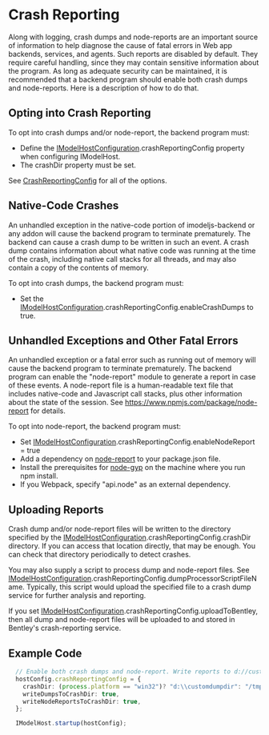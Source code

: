 # Crash Reporting

Along with logging, crash dumps and node-reports are an important source of information to help diagnose the cause of fatal errors in Web app backends, services, and agents. Such reports are disabled by default. They require careful handling, since they may contain sensitive information about the program. As long as adequate security can be maintained, it is recommended that a backend program should enable both crash dumps and node-reports. Here is a description of how to do that.

## Opting into Crash Reporting

To opt into crash dumps and/or node-report, the backend program must:

- Define the [IModelHostConfiguration]($backend).crashReportingConfig property when configuring IModelHost.
- The crashDir property must be set.

See [CrashReportingConfig]($backend) for all of the options.

## Native-Code Crashes

An unhandled exception in the native-code portion of imodeljs-backend or any addon will cause the backend program to terminate prematurely. The backend can cause a crash dump to be written in such an event. A crash dump contains information about what native code was running at the time of the crash, including native call stacks for all threads, and may also contain a copy of the contents of memory.

<!-- WIP On Windows, crash dumps will be in the Microsoft mini-dump format and can be analyzed by a variety of debugging tools.
On Linux ...?
-->

To opt into crash dumps, the backend program must:

- Set the [IModelHostConfiguration]($backend).crashReportingConfig.enableCrashDumps to true.

## Unhandled Exceptions and Other Fatal Errors

An unhandled exception or a fatal error such as running out of memory will cause the backend program to terminate prematurely. The backend program can enable the "node-report" module to generate a report in case of these events. A node-report file is a human-readable text file that includes native-code and Javascript call stacks, plus other information about the state of the session. See https://www.npmjs.com/package/node-report for details.

To opt into node-report, the backend program must:

- Set [IModelHostConfiguration]($backend).crashReportingConfig.enableNodeReport = true
- Add a dependency on [node-report](https://www.npmjs.com/package/node-report) to your package.json file.
- Install the prerequisites for [node-gyp](https://www.npmjs.com/package/node-gyp) on the machine where you run npm install.
- If you Webpack, specify "api.node" as an external dependency.

## Uploading Reports

Crash dump and/or node-report files will be written to the directory specified by the [IModelHostConfiguration]($backend).crashReportingConfig.crashDir directory. If you can access that location directly, that may be enough. You can check that directory periodically to detect crashes.

You may also supply a script to process dump and node-report files. See [IModelHostConfiguration]($backend).crashReportingConfig.dumpProcessorScriptFileName. Typically, this script would upload the specified file to a crash dump service for further analysis and reporting.

If you set [IModelHostConfiguration]($backend).crashReportingConfig.uploadToBentley, then all dump and node-report files will be uploaded to and stored in Bentley's crash-reporting service.

## Example Code

```ts
  // Enable both crash dumps and node-report. Write reports to d://customdumpdir on Windows
  hostConfig.crashReportingConfig = {
    crashDir: (process.platform == "win32")? "d:\\customdumpdir": "/tmp";
    writeDumpsToCrashDir: true,
    writeNodeReportsToCrashDir: true,
  };

  IModelHost.startup(hostConfig);
```
